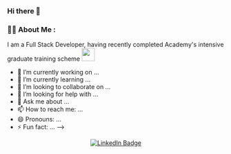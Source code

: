 ### Hi there 👋



### :woman_technologist: About Me :

I am a Full Stack Developer, having recently completed Academy's intensive graduate training scheme <img src="https://media.giphy.com/media/WUlplcMpOCEmTGBtBW/giphy.gif" width="30">


- 🔭 I’m currently working on ...
- 🌱 I’m currently learning ...
- 👯 I’m looking to collaborate on ...
- 🤔 I’m looking for help with ...
- 💬 Ask me about ...
- 📫 How to reach me: ...
- 😄 Pronouns: ...
- ⚡ Fun fact: ...
-->

<div id="badges" align="center">
  <a href="https://www.linkedin.com/in/azjtemir/">
  <img src="https://img.shields.io/badge/LinkedIn-blue?style=for-the-badge&logo=linkedin&logoColor=white" alt="LinkedIn Badge"/>
    </a>
</div>
